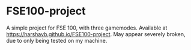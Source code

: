 # FSE100-project
A simple project for FSE 100, with three gamemodes. Available at https://harshavb.github.io/FSE100-project. May appear severely broken, due to only being tested on my machine.
